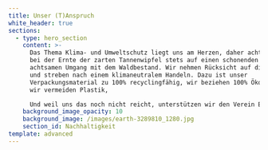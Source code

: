 ```yaml
---
title: Unser (T)Anspruch
white_header: true
sections:
  - type: hero_section
    content: >-
      Das Thema Klima- und Umweltschutz liegt uns am Herzen, daher achten wir
      bei der Ernte der zarten Tannenwipfel stets auf einen schonenden und
      achtsamen Umgang mit dem Waldbestand. Wir nehmen Rücksicht auf die Natur
      und streben nach einem klimaneutralem Handeln. Dazu ist unser
      Verpackungsmaterial zu 100% recyclingfähig, wir beziehen 100% Ökostrom,
      wir vermeiden Plastik,

      Und weil uns das noch nicht reicht, unterstützen wir den Verein Bergwaldprojekt e.V. mit einem Spendenbeitrag mit jedem Produkt.
    background_image_opacity: 10
    background_image: /images/earth-3289810_1280.jpg
    section_id: Nachhaltigkeit
template: advanced
---
```

